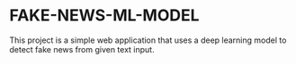 # FAKE-NEWS-ML-MODEL
This project is a simple web application that uses a deep learning model to detect fake news from given text input.
